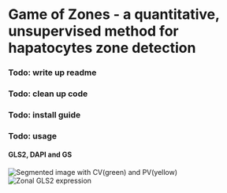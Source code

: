 # Game of Zones - a quantitative, unsupervised method for hapatocytes zone detection
### Todo: write up readme
### Todo: clean up code
### Todo: install guide
### Todo: usage

#### GLS2, DAPI and GS
![Segmented image with CV(green) and PV(yellow)](https://github.com/yunguan-wang/liver_zone_segmentation/blob/master/output/gls2%20segmented_classfied.png)
![Zonal GLS2 expression](https://github.com/yunguan-wang/liver_zone_segmentation/blob/master/output/gls2%20zones%20marker%20intensity%20plot.png)
